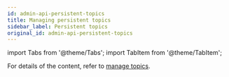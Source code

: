 ```yaml
---
id: admin-api-persistent-topics
title: Managing persistent topics
sidebar_label: Persistent topics
original_id: admin-api-persistent-topics
---
```


import Tabs from '@theme/Tabs';
import TabItem from '@theme/TabItem';


For details of the content, refer to [manage topics](admin-api-topics).